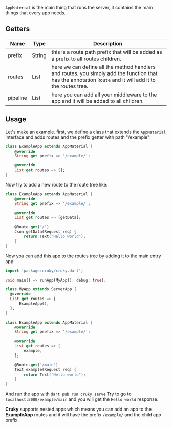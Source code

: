 `AppMaterial` is the main thing that runs the server, it contains the main things that every app needs.

## Getters

| Name     | Type   | Description                                                                                                                                               |
| -------- | ------ | --------------------------------------------------------------------------------------------------------------------------------------------------------- |
| prefix   | String | this is a route path prefix that will be added as a prefix to all routes children.                                                                        |
| routes   | List   | here we can define all the method handlers and routes. you simply add the function that has the annotation `Route` and it will add it to the routes tree. |
| pipeline | List   | here you can add all your middleware to the app and it will be added to all children.                                                                     |

## Usage

Let's make an example. first, we define a class that extends the `AppMaterial` interface and adds routes and the prefix getter with path "/example":

```dart
class ExampleApp extends AppMaterial {
    @override
    String get prefix => '/example/';

    @override
    List get routes => [];
}
```

Now try to add a new route to the route tree like:

```dart
class ExampleApp extends AppMaterial {
    @override
    String get prefix => '/example/';

    @override
    List get routes => [getData];

    @Route.get('/')
    Json getData(Request req) {
        return Text("Hello world");
    }
}
```

Now you can add this app to the routes tree by adding it to the main entry app:

```dart
import 'package:cruky/cruky.dart';

void main() => runApp(MyApp(), debug: true);

class MyApp extends ServerApp {
  @override
  List get routes => [
      ExampleApp(),
  ];
}

class ExampleApp extends AppMaterial {
    @override
    String get prefix => '/example/';

    @override
    List get routes => [
        example,
    ];

    @Route.get('/main')
    Text example(Request req) {
        return Text("Hello world");
    }
}
```

And run the app with `dart pub run cruky serve`
Try to go to `localhost:5000/example/main` and you will get the `Hello world` response.

__Cruky__ supports nested apps which means you can add an app to the __ExampleApp__ routes and it will have the prefix `/example/` and the child app prefix.